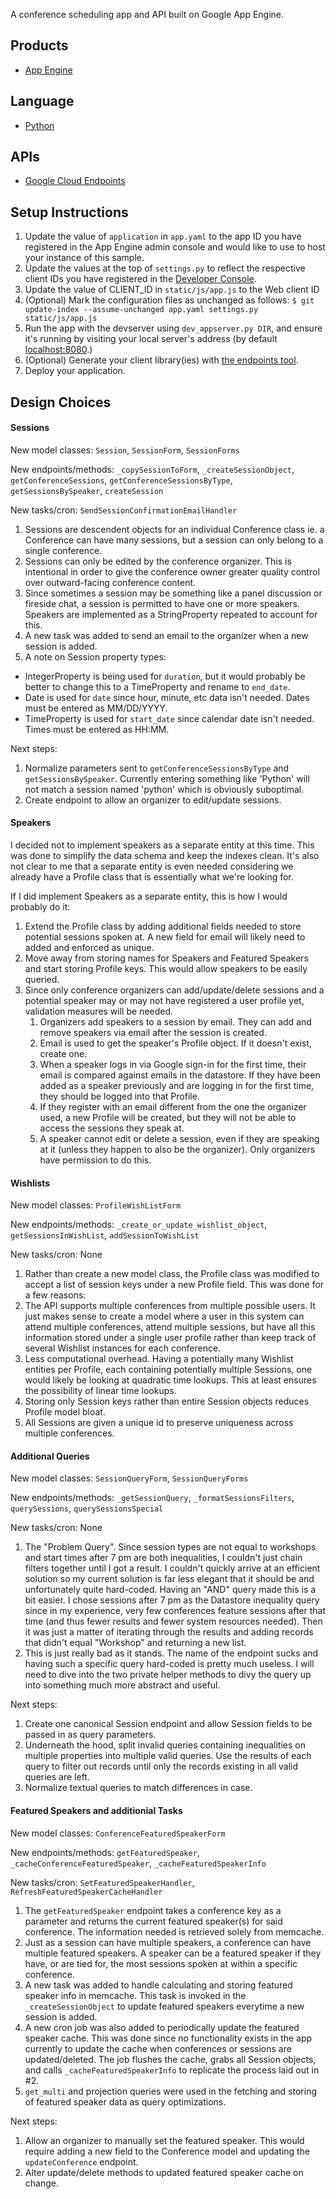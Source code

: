 A conference scheduling app and API built on Google App Engine.

## Products
- [App Engine][1]

## Language
- [Python][2]

## APIs
- [Google Cloud Endpoints][3]

## Setup Instructions
1. Update the value of `application` in `app.yaml` to the app ID you
   have registered in the App Engine admin console and would like to use to host
   your instance of this sample.
1. Update the values at the top of `settings.py` to
   reflect the respective client IDs you have registered in the
   [Developer Console][4].
1. Update the value of CLIENT_ID in `static/js/app.js` to the Web client ID
1. (Optional) Mark the configuration files as unchanged as follows:
   `$ git update-index --assume-unchanged app.yaml settings.py static/js/app.js`
1. Run the app with the devserver using `dev_appserver.py DIR`, and ensure it's running by visiting your local server's address (by default [localhost:8080][5].)
1. (Optional) Generate your client library(ies) with [the endpoints tool][6].
1. Deploy your application.


## Design Choices

#### Sessions

New model classes: `Session`, `SessionForm`, `SessionForms`

New endpoints/methods: `_copySessionToForm`, `_createSessionObject`, `getConferenceSessions`, `getConferenceSessionsByType`, `getSessionsBySpeaker`, `createSession`

New tasks/cron: `SendSessionConfirmationEmailHandler`

1. Sessions are descendent objects for an individual Conference class ie. a Conference can have many sessions, but a session can only belong to a single conference.
2. Sessions can only be edited by the conference organizer. This is intentional in order to give the conference owner greater quality control over outward-facing conference content.
3. Since sometimes a session may be something like a panel discussion or fireside chat, a session is permitted to have one or more speakers. Speakers are implemented as a StringProperty repeated to account for this.
4. A new task was added to send an email to the organizer when a new session is added.
5. A note on Session property types:
  * IntegerProperty is being used for `duration`, but it would probably be better to change this to a TimeProperty and rename to `end_date`.
  * Date is used for `date` since hour, minute, etc data isn't needed. Dates must be entered as MM/DD/YYYY.
  * TimeProperty is used for `start_date` since calendar date isn't needed. Times must be entered as HH:MM. 

Next steps:

1. Normalize parameters sent to `getConferenceSessionsByType` and `getSessionsBySpeaker`. Currently entering something like 'Python' will not match a session named 'python' which is obviously suboptimal.
2. Create endpoint to allow an organizer to edit/update sessions.

#### Speakers

I decided not to implement speakers as a separate entity at this time. This was done to simplify the data schema and keep the indexes clean. It's also not clear to me that a separate entity is even needed considering we already have a Profile class that is essentially what we're looking for.

If I did implement Speakers as a separate entity, this is how I would probably do it:

1. Extend the Profile class by adding additional fields needed to store potential sessions spoken at. A new field for email will likely need to added and enforced as unique.
2. Move away from storing names for Speakers and Featured Speakers and start storing Profile keys. This would allow speakers to be easily queried.
3. Since only conference organizers can add/update/delete sessions and a potential speaker may or may not have registered a user profile yet, validation measures will be needed.
    1. Organizers add speakers to a session by email. They can add and remove speakers via email after the session is created.
    2. Email is used to get the speaker's Profile object. If it doesn't exist, create one.
    3. When a speaker logs in via Google sign-in for the first time, their email is compared against emails in the datastore. If they have been added as a speaker previously and are logging in for the first time, they should be logged into that Profile.
    4. If they register with an email different from the one the organizer used, a new Profile will be created, but they will not be able to access the sessions they speak at.
    5. A speaker cannot edit or delete a session, even if they are speaking at it (unless they happen to also be the organizer). Only organizers have permission to do this.


#### Wishlists

New model classes: `ProfileWishListForm`

New endpoints/methods: `_create_or_update_wishlist_object`, `getSessionsInWishList`, `addSessionToWishList`

New tasks/cron: None

1.  Rather than create a new model class, the Profile class was modified to accept a list of session keys under a new Profile field. This was done for a few reasons:
   1. The API supports multiple conferences from multiple possible users. It just makes sense to create a model where a user in this system can attend multiple conferences, attend multiple sessions, but have all this information stored under a single user profile rather than keep track of several Wishlist instances for each conference.
   1. Less computational overhead. Having a potentially many Wishlist entities per Profile, each containing potentially multiple Sessions, one would likely be looking at quadratic time lookups. This at least ensures the possibility of linear time lookups.
   2. Storing only Session keys rather than entire Session objects reduces Profile model bloat.
2. All Sessions are given a unique id to preserve uniqueness across multiple conferences.


#### Additional Queries

New model classes: `SessionQueryForm`, `SessionQueryForms`

New endpoints/methods: `_getSessionQuery`, `_formatSessionsFilters`, `querySessions`, `querySessionsSpecial`

New tasks/cron: None

1. The "Problem Query". Since session types are not equal to workshops and start times after 7 pm are both inequalities, I couldn't just chain filters together until I got a result. I couldn't quickly arrive at an efficient solution so my current solution is far less elegant that it should be and unfortunately quite hard-coded. 
Having an "AND" query made this is a bit easier. I chose sessions after 7 pm as the Datastore inequality query since in my experience, very few conferences feature sessions after that time (and thus fewer results and fewer system resources needed). Then it was just a matter of iterating through the results and adding records that didn't equal "Workshop" and returning a new list.
2. This is just really bad as it stands. The name of the endpoint sucks and having such a specific query hard-coded is pretty much useless. I will need to dive into the two private helper methods to divy the query up into something much more abstract and useful.

Next steps: 

1. Create one canonical Session endpoint and allow Session fields to be passed in as query parameters.
2. Underneath the hood, split invalid queries containing inequalities on multiple properties into multiple valid queries. Use the results of each query to filter out records until only the records existing in all valid queries are left.
3. Normalize textual queries to match differences in case.

#### Featured Speakers and additionial Tasks

New model classes: `ConferenceFeaturedSpeakerForm`

New endpoints/methods: `getFeaturedSpeaker`, `_cacheConferenceFeaturedSpeaker`, `_cacheFeaturedSpeakerInfo`

New tasks/cron: `SetFeaturedSpeakerHandler`, `RefreshFeaturedSpeakerCacheHandler`

1. The `getFeaturedSpeaker` endpoint takes a conference key as a parameter and returns the current featured speaker(s) for said conference. The information needed is retrieved solely from memcache.
1. Just as a session can have multiple speakers, a conference can have multiple featured speakers. A speaker can be a featured speaker if they have, or are tied for, the most sessions spoken at within a specific conference.
2. A new task was added to handle calculating and storing featured speaker info in memcache. This task is invoked in the `_createSessionObject` to update featured speakers everytime a new session is added.
3. A new cron job was also added to periodically update the featured speaker cache. This was done since no functionality exists in the app currently to update the cache when conferences or sessions are updated/deleted. The job flushes the cache, grabs all Session objects, and calls `_cacheFeaturedSpeakerInfo` to replicate the process laid out in #2.
4. `get_multi` and projection queries were used in the fetching and storing of featured speaker data as query optimizations.


Next steps:

1. Allow an organizer to manually set the featured speaker. This would require adding a new field to the Conference model and updating the `updateConference` endpoint.
2. Alter update/delete methods to updated featured speaker cache on change. 


[1]: https://developers.google.com/appengine
[2]: http://python.org
[3]: https://developers.google.com/appengine/docs/python/endpoints/
[4]: https://console.developers.google.com/
[5]: https://localhost:8080/
[6]: https://developers.google.com/appengine/docs/python/endpoints/endpoints_tool
